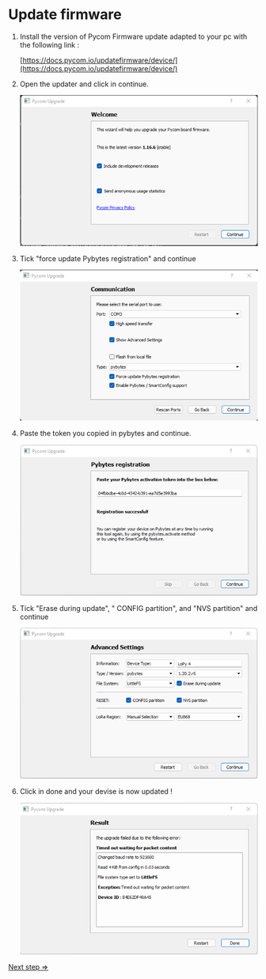 # Update firmware

1. Install the version of Pycom Firmware update adapted to your pc with the following link :

    [https://docs.pycom.io/updatefirmware/device/](https://docs.pycom.io/updatefirmware/device/)

2. Open the updater and click in continue.

    ![update_tutorial_1](../images/update_tutorial_1.png)

3. Tick "force update Pybytes registration" and continue

    ![update_tutorial_2](../images/update_tutorial_2.png)

4. Paste the token you copied in pybytes and continue.

    ![update_tutorial_3](../images/update_tutorial_3.png)

5. Tick "Erase during update", " CONFIG partition", and "NVS partition" and continue

    ![update_tutorial_4](../images/update_tutorial_4.png)

6. Click in done and your devise is now updated !

    ![update_tutorial_5](../images/update_tutorial_5.png)

[Next step =>](../markdowns/UploadProject.md)